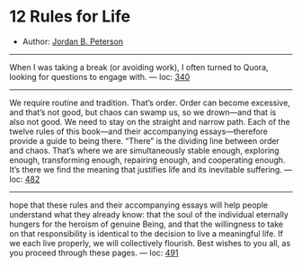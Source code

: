 # 12 Rules for Life

* Author: [Jordan B. Peterson]()









---
When I was taking a break (or avoiding work), I often turned to Quora, looking for questions to engage with. — loc: [340]()

---
We require routine and tradition. That’s order. Order can become excessive, and that’s not good, but chaos can swamp us, so we drown—and that is also not good. We need to stay on the straight and narrow path. Each of the twelve rules of this book—and their accompanying essays—therefore provide a guide to being there. “There” is the dividing line between order and chaos. That’s where we are simultaneously stable enough, exploring enough, transforming enough, repairing enough, and cooperating enough. It’s there we find the meaning that justifies life and its inevitable suffering. — loc: [482]()

---
hope that these rules and their accompanying essays will help people understand what they already know: that the soul of the individual eternally hungers for the heroism of genuine Being, and that the willingness to take on that responsibility is identical to the decision to live a meaningful life. If we each live properly, we will collectively flourish. Best wishes to you all, as you proceed through these pages. — loc: [491]()

